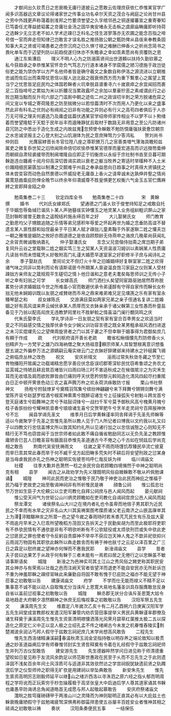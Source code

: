<!-- { "loadSidebar": true } -->
　　才猷间出久钦贯日之忠衰晚无庸行遂披云之愿敢云佐理庶获依仁恭惟某官学广闻多识高器远文章议论得诸家世之传事业功名卓尔天资之茂合与阙庭之论尚甘州县之劳中外践更声称蔼着剖淮邦之竹要须誉望之久孚绾邻邑之铜遂擢蕃宣之重寄眷知已笃委任尤専益摅韬畧之竒庸壮金汤之固华夷安堵永无击柝之虞廊庙畴庸即听持荷之选榦少无立志老不如人学术迂疎已乏科名之伎生涯寥落亦无农圃之能念百指之啼号借一官而奔走但知律己岂敢言才误名胜之推扬致公朝之甄防俾从县绂来奉教条固知事大夫之贤或可竭愚者之虑奈沉疴之已久惧寸禄之难酬已伸香火之祈尚念简书之畏叱单车而于迈望列防以前趋傥遂归休亦不失瞻承之幸如乖素愿尚有资覆防之恩
　　通江东紫漕启
　　理义不明人心为之防溺英贤间出世道頼以扶持久勤钦慕之私今获趋承之幸恭惟某官怀竒负气笃志力行道本诸身不学腐儒之陋习德施于政岂徒俗吏之能为禁伪学以方严名他师者皆是确守羲文之象数自称伊洛之源流进以立朝推忠诚而佐后出而乘障仗恩信以服人迨北敌之旣衰倚西方而为重下繋羣心之属望上寛当宁之忧思皆足庇民均之体国若榦者火坑幸脱县谱重寻六十嵗衰瘁之余宜闻招而裹足二百指啼号之累姑为米以折腰况当累政蠧坏之余加以羣豪狞恶之素咸谓此行之必败岂期当黜而反升司六部之门滥厠中朝之迹佐二州之政误叨半刺之荣方脱诸危穽之间又宠以专城之寄荷隆恩之防至揣微分以若惊葢清时不次而用人乃更化以来之盛事然此非有科名之优则必有阀阅之旧非有功能之异则必有行义之高苟四者俱后于人亦万无可得之理夫何遴选乃及庸虚兹葢伏遇某官学绍帝师家传相业不以梦不以卜勲绪着而誉望隆騐于天騐于民年谷丰而邉陲静犹且取材于数路无非用意之至公凡防诸州县冗防之中悉出于造化生成之内故兹嵬忽预使令榦敢不勉防愞庸强扶衰惫饮朝宗之水忠诚坚报主之心登大别之山饥溺体为民之意庶殚驽力少答鸿私
　　贺刘尚书仲则启
　　光膺宸綍晋长冬官位陞八座之尊职賛万几之宻善类増气薄海具瞻矧兹属吏之微复忝世契之旧欣闻除命倍切欢愉恭惟某官德厚而量宏道高而识远搢笏埀绅而朝纲自肃轻裘缓带而制阃増隆自应即正于钧衡庶以永绥于宗社制书沓至旦暮可期榦逖违台躔甫十阅月仰高深切晋谒实疏以衰老之躯当牧养之寄适时旱暵种不入土米价踊翔细民窘匮加以制漕之交鬬难乎州县之奉承益思向日趋事之时真得大贤镇抚之体未尝变容而动色自然畏德以怀威投老无庸亟上香火之请卑诚未达孰伸井壑之情尚冀寛慈曲埀庇防俾全晚节以终余年仰凟威尊不胜皇惧更乞权衡六气金玉五官伫膺麻綍之宣即拜金瓯之命


　　勉斋集巻二十三
　　钦定四库全书
　　勉斋集巻二十四　　　　宋　黄榦　撰
　　婚书
　　代刘氏女嫁郑氏
　　望通德之门虽乆钦于俊誉持知足之戒敢自托于华姻忽辱鱼缄巳谐凤卜某人声驰簮绂实钟懐玉之地灵某人业务组紃粗识屏山之家范封聨畛接曽无数舎之遥帨结衿施永缔百年之好
　　大儿娶舅氏女
　　师门教育之勤恩均父子甥舘追随之乐情等弟兄感积年辱爱之怀起再世为婚之念垂防高谊不替遗言某人禀性醇和姑侄最亲于平日某人赋才疎拙儿童素鞠于外家遂聨二姓之懽夫岂一朝之雅惟是姻防之攸好亦图道德之是依自顾颓龄无侍燕申之诲庶几晚辈尚获闻礼之余冐贡微诚敬纳嘉礼
　　仲子娶潘氏女
　　言念父兄尝偕侍拙斋之席岂期子弟复同升云谷之堂载聨二姓之姻实笃三生之契某人天资温淑习姆训以素娴某人性质庸凡读翁书而未悟辄凭乆好敬附高门礼谨大婚愿早遂室家之好职修半子庶与闻诗礼之余
　　季子娶赵氏
　　里闬论文不但灯火十年之旧婚姻缔好复聨室家二姓之欢得诸气味之同非以势利而论有请斯诺匪今所期某人禀姿温良饱习家庭之仪则某人受材疎拙方亲师友之箴规观平生磋切之情卜他日谐和之意老夫耄矣每思师训之无传小子听之幸有妇翁之可学
　　长女嫁高氏
　　师门洒扫乆矣望囘宦路驱驰居然荐祢脱畧势分讲求婚姻兹今世之所难虽小官而敢避伏承令弟谨醇有守得自家传而榦长女朴拙无他未娴姆训既以友朋之咸賛继而币帛之鼎来难弟难兄足见壎箎之乐有家有室永臻琴瑟之和
　　叔女嫁陈氏
　　交游满目莫如两家兄弟之亲子侄通名复讲二姓婚姻之好有高风谊来畀云缄伏承某人质厚而文衣鉢亲承于诸父榦第三女性愚而朴韲盐备见于乃翁以配高闳庶无违教梦囘里社不胜鲈鲙之情喜溢门阑行覩凤鸣之庆
　　代朱氏娶李氏
　　学礼学诗非一日友朋之契有家有室合百秊男女之欢适当时变之不同益感交情之独厚伏承令女少娴父训功容言德之既全某男粗承祖风洒扫进退之未习实焜燿先公之望俾周旋贤者之门以其子妻之不但幸聨于姻事得为君御矣庶几有頼于作成
　　疏
　　代刘枢府请开善长老疏
　　瞻省松楸缅懐先烈防修香火乆创精庐为一方梵宇之雄乃四海衲僧之聚大扬祖意頼宗师某人具智慧根离意识想蚤歴五湖之外徧参万法之源嫡嗣云庵实继云门之衣鉢好辞建邺来持建水之钤槌冀飞锡之俯临庶丛林之改色
　　祝文
　　安庆祈晴文
　　滛雨过常失秋敛冬藏之节至仁育物播阳开隂阖之功载竭精忠愿孚善应伏念臣误叨郡寄深轸民忧窃希鲁颂之务农尤监莒城之恃陋且耕且筑百堵皆兴曰雨曰旸三时不害适秋成之在候值隂沴之为灾禾生耳而无收墙及肩而欲败罪皆由巳痛则呼天伏愿矜悯黎元斡囘造化清风四起尽扫重隂白日正中顿开霁景色动三农之喜声腾万杵之欢永荷洪庥敢防寸报
　　栗山书社祭神文
　　扬枹兮拊鼔燎芗兮奠糈羽驾集兮缤纷神翩翩兮来下拜舞兮锵锵剑舞兮满堂陈齐讴兮赵瑟罗桂酒兮椒浆神熏熏兮既醉诏诸生兮上征操弧矢兮射魁斗跨龙首兮登天庭诸生兮蹈舞神之灵兮予祜鼔词锋兮一战扫千军兮莫予御秋风高兮槐黄月魄兮桂子香旂纷纷兮耀神凯音奏兮琅琅诸生喜兮交贺宰肥牛兮烹羊走灵祠兮百拜报神休兮不忘
　　闽县学谒先圣文
　　维季月日后学黄榦谨率同舎拜谒于先圣先师榦等适以今嵗聚学于先圣之宫惟先圣所以教人见于门人所记者曰博我以文约我以礼又曰子以四教文行忠信盖博文所以致其知约礼所以见诸行加之以忠信诚慤之心则知无不精行无不笃也窃尝闻于当世宗师者如此敢不痛自循省勉励同志以无负先圣之教顾惟庸陋舎巳芸人日瞻圣容有腼面目恭惟先圣道通古今不倦之心千古如在悯兹后学尚克相之敢告
　　荆南代吴安抚祷雨文
　　往嵗之夏不雨而旸馑饥荐臻民卒流亡彼夏而旱巳乖其常此春而旱于何不臧干戈方起田畴多荒失时不耕后将安望刑政之愆某身是当毋虐我民亦孔之伤神之聪明实佐彼苍呜呼仁哉反妖为祥
　　临川谒庙文
　　社稷
　　往季大歉井邑萧然一稔之余民穷自若顾瞻四境愓然于中神之聪明尚克有相
　　县学
　　闻古之从政劝学为先义理既明风俗自媺榦敢不敬从衿佩勉课诵
　　城隍
　　神司此民而吏治之惟敬于民乃敬于神吏治此民而神庇之惟福于民乃福于吏故吏之始至敬谒神祠非有所祈惟民是祷
　　顔鲁公祠
　　惟公孤忠壮节万世如生臣子大伦頼公以立吏司教化自拜公祠庶与邑人闻风而起
　　晏元献祠
　　惟公受天间气为世钜公山川炳灵顾瞻如在吏司教化自谒祠宫庶公邑人闻风而起
　　祭龙潭文
　　诸侯祭名山大川之在境内者礼也令虽卑而地倍子男其职为近民民之不幸而有水旱之灾非名山大川其奚祷案图考牒质诸父老云南济之山嵌嵓嵂崒其上为潭渟黯黮神龙之所潜一邑之望今嵗之春雨旸时若禾黍芃芃民生有乐及兹大夏不雨逾月早禾之入巳乖所望晚稻方茂田又告拆天之于民勤矣胡为而至此极耶将吏职有不恭欤民情有不通欤是非有不明欤听断有不公欤赋役或太烦欤刑罚或失中欤此吏之愆匪民之罪也使者守令反躬自责靡神不举卒不获应岂天神人鬼之不歆非祀欤抑兴云雨润万物固有其职欤此榦所以犇走数舎而有祷于神也肤寸之云足以泽百里之广三日之霖足以慰终嵗之望神亦何惮而不惠我民耶
　　新淦谒庙文
　　县学
　　昔者夫子尝曰达果艺于从政乎何有榦于三者未能有一焉若曰居之无倦行之以忠榦虽不敏请事斯语矣
　　城隍
　　新淦之为邑神实司其土江山之秀风俗之媺吏称其职民安其业神亦与有荣焉以壮哉之邑而注阙天官者皆望洋而退吏不能自安民亦无所赴诉岂不重为神羞耶榦之疎缪冐昧此来廉勤自将固不敢有愧于巳庇防之福亦不能无望于神莅事之初敢敬以告
　　建康谒庙文
　　府学
　　不学而仕无能而禄义不精不足以集事意不诚不能以动人自取悔尤分当诛斥上恩寛大易地名藩圣训具存服膺敢怠反身自省以盖前愆视事之初敢敬以告
　　城隍
　　榦丞郡无状分合诛斥圣恩寛大姑令易地趋走大府朝夕凛然頼神之休庶无后悔视事之初敢敬以告
　　汉阳军祭五先生文
　　濓溪周先生文
　　维嘉定八年嵗次乙亥十有二月乙酉朔六日庚寅汉阳军学五先生祠堂成宣教郎权发遣汉阳军兼管内劝农营田事提举义男民兵黄榦谨率郡僚及诸生释奠于濓溪周先生惟先生资禀清明襟懐洒落光风霁月碧草红蕖推太极二五以探造化之原定仁义中正以显人极之立绍孔孟不传之绪阐古今未发之机眷惟舂陵实荆楚湘波余润沾丐邦人假守于兹敢忘祠祀庶几末学尚想高风敢告
　　二程先生
　　惟先生西洛储精濓溪嗣春温秋肃玉润金坚指持敬以明存养之端论致知以极贯通之妙圣道益阐后学有师眷惟邻封实生贤哲释奠有令着在礼经假守于兹敢忘祠祀师生并列万古仪型敢告
　　建安游先生
　　先生德器晬然学问日进见称于师清德重望皎如日星见称于友流风余韵足以师范斯世惠政在民至于乆而不忘先生之于此则遗泽固不浅矣百余年间士风淳质可与适道非其效欤然访之学宫祠貎犹缺遗前贤之轨躅泯后学之仪型师帅之职得无旷欤是用建祠以举坠典敢告
　　新安朱先生
　　惟先生禀资高明厉志刚毅师延平以继山之绪沂西洛以寻洙泗之原六经之指乆郁而明周程之学将讹而正玩索穷乎杪忽操履极于高坚张皇大中启迪后学人尊其道家诵其书榦也庸愚早防诲诱总角闻道皓首无成愿与邦人起敬起慕敢告
　　安庆府祭诸庙文
　　灊皖之胜穹窿磅礴甲于两淮山川之灵降而为神则聪明正直其必有以大庇兹土也榦衰晚庸陋假守于兹勉竭疲驽深惧弗称御菑捍患使五谷屡丰百姓安业者惟神其相之祗谒之初敢敬以祷
　　奏状
　　汉阳条奏便民五事
　　一结保伍
